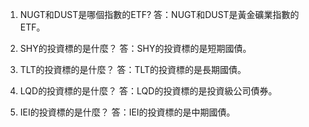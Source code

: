 

1. NUGT和DUST是哪個指數的ETF?
答：NUGT和DUST是黃金礦業指數的ETF。

2. SHY的投資標的是什麼？
答：SHY的投資標的是短期國債。

3. TLT的投資標的是什麼？
答：TLT的投資標的是長期國債。

4. LQD的投資標的是什麼？
答：LQD的投資標的是投資級公司債券。

5. IEI的投資標的是什麼？
答：IEI的投資標的是中期國債。